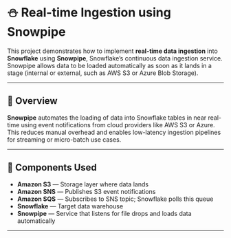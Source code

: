 
# ⛄ Real-time Ingestion using Snowpipe

This project demonstrates how to implement **real-time data ingestion** into **Snowflake** using **Snowpipe**, 
Snowflake’s continuous data ingestion service. Snowpipe allows data to be loaded automatically as soon as it lands in a stage (internal or external, 
such as AWS S3 or Azure Blob Storage).

---

## 📌 Overview

**Snowpipe** automates the loading of data into Snowflake tables in near real-time using event notifications from cloud providers like AWS S3 or Azure. 
This reduces manual overhead and enables low-latency ingestion pipelines for streaming or micro-batch use cases.

---


## 🧩 Components Used

- **Amazon S3** — Storage layer where data lands
- **Amazon SNS** — Publishes S3 event notifications
- **Amazon SQS** — Subscribes to SNS topic; Snowflake polls this queue
- **Snowflake** — Target data warehouse
- **Snowpipe** — Service that listens for file drops and loads data automatically

---

